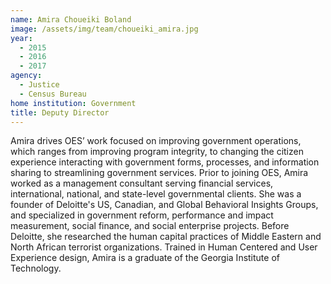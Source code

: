 ```yaml
---
name: Amira Choueiki Boland
image: /assets/img/team/choueiki_amira.jpg
year:
  - 2015
  - 2016
  - 2017
agency:
  - Justice
  - Census Bureau
home institution: Government
title: Deputy Director
---
```


Amira drives OES’ work focused on improving government operations, which ranges from improving program integrity, to changing the citizen experience interacting with government forms, processes, and information sharing to streamlining government services. Prior to joining OES, Amira worked as a management consultant serving financial services, international, national, and state-level governmental clients. She was a founder of Deloitte's US, Canadian, and Global Behavioral Insights Groups, and specialized in government reform, performance and impact measurement, social finance, and social enterprise projects. Before Deloitte, she researched the human capital practices of Middle Eastern and North African terrorist organizations. Trained in Human Centered and User Experience design, Amira is a graduate of the Georgia Institute of Technology.
